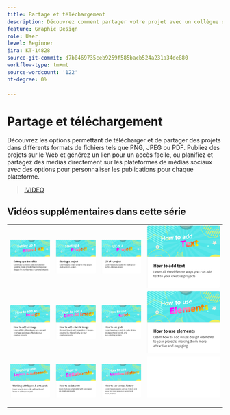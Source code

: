 ```yaml
---
title: Partage et téléchargement
description: Découvrez comment partager votre projet avec un collègue ou un client
feature: Graphic Design
role: User
level: Beginner
jira: KT-14828
source-git-commit: d7b0469735ceb9259f585bacb524a231a34de880
workflow-type: tm+mt
source-wordcount: '122'
ht-degree: 0%

---
```


# Partage et téléchargement

Découvrez les options permettant de télécharger et de partager des projets dans différents formats de fichiers tels que PNG, JPEG ou PDF. Publiez des projets sur le Web et générez un lien pour un accès facile, ou planifiez et partagez des médias directement sur les plateformes de médias sociaux avec des options pour personnaliser les publications pour chaque plateforme.

>[!VIDEO](https://video.tv.adobe.com/v/3426936?quality=12&learn=on&hidetitle=true)

## Vidéos supplémentaires dans cette série

<table style="table-layout:fixed">
<tr>
   <td>
      <a href="brand.md">
         <img alt="Configuration d’un kit de marque" src="assets/brand.png" />
      </a>
  </td>
   <td>
      <a href="new-project.md">
         <img alt="Démarrage d’un projet" src="assets/starting-a-project.png" />
      </a>
  </td>
   <td>
      <a href="workspace.md">
         <img alt="UX d’un projet" src="assets/workspace.png" />
      </a>
   </td>
   <td>
      <a href="text-effects.md">
         <img alt="Comment ajouter du texte" src="assets/text-effects.png" />
      </a>
   </td>
</tr>
<tr>
   <td>
      <a href="image-effects.md">
         <img alt="Comment ajouter une image" src="assets/image-effects.png" />
      </a>
  </td>
   <td>
      <a href="add-gen-ai-image.md">
         <img alt="Ajout d’une image de la génération AI" src="assets/gen-ai-image.png" />
      </a>
  </td>
   <td>
      <a href="grids.md">
         <img alt="Comment utiliser les grilles" src="assets/grids.png" />
      </a>
  </td>
   <td>
         <a href="add-design-assets.md">
            <img alt="Utilisation des éléments" src="assets/design-assets.png" />
         </a>
   </td>
</tr>
<tr>
   <td>
         <a href="layers.md">
            <img alt="Utilisation des calques et des plans de travail" src="assets/layers.png" />
         </a>
   </td>
   <td>
   <a href="collaborate.md">
      <img alt="Comment collaborer" src="assets/collaborate.png" />
   </a>
   </td>
   <td>
   <a href="version-history.md">
      <img alt="Comment utiliser l’historique des versions" src="assets/version-history.png" />
   </a>
   </td>
   <td>
      <img alt="Espaceur" src="../assets/Whitespacer.png" />
      <div>
      <br>
   </td>
</tr>
</table>
